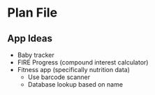 # Plan File

## App Ideas
- Baby tracker
- FIRE Progress (compound interest calculator)
- Fitness app (specifically nutrition data)
    - Use barcode scanner
    - Database lookup based on name
